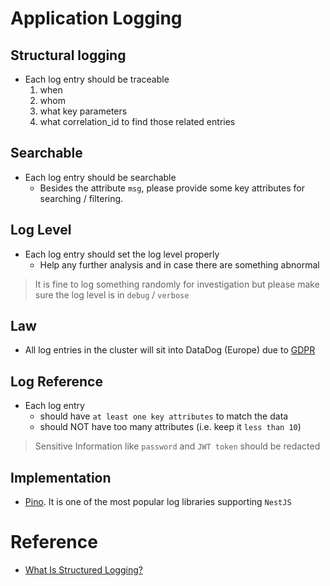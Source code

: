 # Application Logging <!-- omit in toc -->

## Structural logging

- Each log entry should be traceable
  1. when
  2. whom
  3. what key parameters
  4. what correlation_id to find those related entries

## Searchable
- Each log entry should be searchable
  - Besides the attribute `msg`, please provide some key attributes for searching / filtering.

## Log Level
- Each log entry should set the log level properly
  - Help any further analysis and in case there are something abnormal

> It is fine to log something randomly for investigation but please make sure the log level is in `debug` / `verbose`

## Law

- All log entries in the cluster will sit into DataDog (Europe) due to [GDPR](https://www.wired.co.uk/article/what-is-gdpr-uk-eu-legislation-compliance-summary-fines-2018 "https://www.wired.co.uk/article/what-is-gdpr-uk-eu-legislation-compliance-summary-fines-2018")

## Log Reference

- Each log entry
  - should have `at least one key attributes` to match the data
  - should NOT have too many attributes (i.e. keep it `less than 10`)

> Sensitive Information like `password` and `JWT token` should be redacted

## Implementation

- [Pino](https://github.com/pinojs/pino "https://github.com/pinojs/pino"). It is one of the most popular log libraries supporting `NestJS`

# Reference

- [What Is Structured Logging?](https://sematext.com/glossary/structured-logging "https://sematext.com/glossary/structured-logging")
